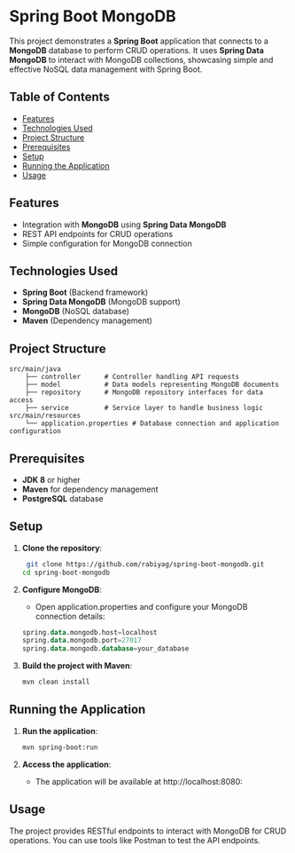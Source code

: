 # Spring Boot MongoDB

This project demonstrates a **Spring Boot** application that connects to a **MongoDB** database to perform CRUD operations. It uses **Spring Data MongoDB** to interact with MongoDB collections, showcasing simple and effective NoSQL data management with Spring Boot.


## Table of Contents
- [Features](#features)
- [Technologies Used](#technologies-used)
- [Project Structure](#project-structure)
- [Prerequisites](#prerequisites)
- [Setup](#setup)
- [Running the Application](#running-the-application)
- [Usage](#usage)

## Features
- Integration with **MongoDB** using **Spring Data MongoDB**
- REST API endpoints for CRUD operations
- Simple configuration for MongoDB connection

## Technologies Used
- **Spring Boot** (Backend framework)
- **Spring Data MongoDB** (MongoDB support)
- **MongoDB** (NoSQL database)
- **Maven** (Dependency management)


## Project Structure
```
src/main/java
    ├── controller      # Controller handling API requests
    ├── model           # Data models representing MongoDB documents
    ├── repository      # MongoDB repository interfaces for data access
    ├── service         # Service layer to handle business logic 
src/main/resources
    └── application.properties # Database connection and application configuration

```

## Prerequisites
- **JDK 8** or higher
- **Maven** for dependency management
- **PostgreSQL** database

## Setup
1. **Clone the repository**:
   ```bash
    git clone https://github.com/rabiyag/spring-boot-mongodb.git
   cd spring-boot-mongodb
   ```
   
2. **Configure MongoDB**:
   - Open application.properties and configure your MongoDB connection details:
    ```sql
    spring.data.mongodb.host=localhost
    spring.data.mongodb.port=27017
    spring.data.mongodb.database=your_database
    ```
    
3. **Build the project with Maven**:
   ```bash
   mvn clean install
   ```

## Running the Application
1. **Run the application**:
   ```bash
   mvn spring-boot:run
   ```

2. **Access the application**:
   - The application will be available at http://localhost:8080:
  

## Usage
The project provides RESTful endpoints to interact with MongoDB for CRUD operations. You can use tools like Postman to test the API endpoints.
